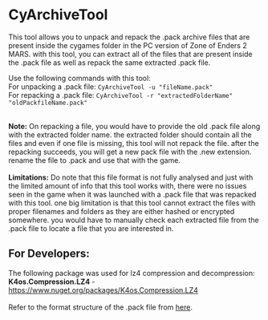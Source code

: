 # CyArchiveTool

This tool allows you to unpack and repack the .pack archive files that are present inside the cygames folder in the PC version of Zone of Enders 2 MARS. with this tool, you can extract all of the files that are present inside the .pack file as well as repack the same extracted .pack file.

Use the following commands with this tool:
<br>For unpacking a .pack file: ```CyArchiveTool -u "fileName.pack" ```
<br>For repacking a .pack file: ```CyArchiveTool -r "extractedFolderName" "oldPackfileName.pack" ```

<br>**Note:** On repacking a file, you would have to provide the old .pack file along with the extracted folder name. the extracted folder should contain all the files and even if one file is missing, this tool will not repack the file. after the repacking succeeds, you will get a new pack file with the .new extension. rename the file to .pack and use that with the game.
<br><br>
**Limitations:** Do note that this file format is not fully analysed and just with the limited amount of info that this tool works with, there were no issues seen in the game when it was launched with a .pack file that was repacked with this tool. one big limitation is that this tool cannot extract the files with proper filenames and folders as they are either hashed or encrypted somewhere. you would have to manually check each extracted file from the .pack file to locate a file that you are interested in. 

## For Developers:
The following package was used for lz4 compression and decompression:
<br>**K4os.Compression.LZ4** - https://www.nuget.org/packages/K4os.Compression.LZ4
<br><br>Refer to the format structure of the .pack file from [here](FormatStruct.md).
